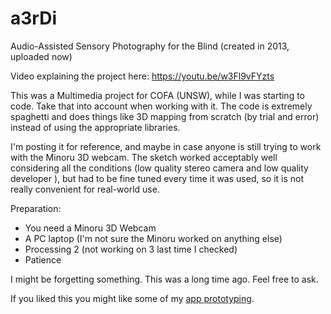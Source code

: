 # a3rDi
Audio-Assisted Sensory Photography for the Blind (created in 2013, uploaded now)

Video explaining the project here: https://youtu.be/w3Fl9vFYzts

This was a Multimedia project for COFA (UNSW), while I was starting to code. Take that into account when working with it. The code is extremely spaghetti and does things like 3D mapping from scratch (by trial and error) instead of using the appropriate libraries.

I'm posting it for reference, and maybe in case anyone is still trying to work with the Minoru 3D webcam. The sketch worked acceptably well considering all the conditions (low quality stereo camera and low quality developer ), but had to be fine tuned every time it was used, so it is not really convenient for real-world use.

Preparation:
- You need a Minoru 3D Webcam
- A PC laptop (I'm not sure the Minoru worked on anything else)
- Processing 2 (not working on 3 last time I checked)
- Patience

I might be forgetting something. This was a long time ago. Feel free to ask.

If you liked this you might like some of my [app prototyping](https://prototyping.barcelona).
